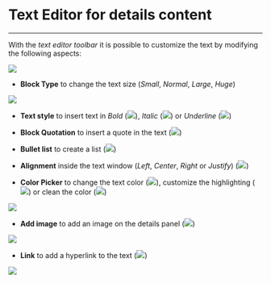 # Text Editor for details content
------------------------------

With the *text editor toolbar* it is possible to customize the text by modifying the following aspects:

<img src="../img/text-editor-details/text-editor-details.jpg" class="ms-docimage"/>

* **Block Type** to change the text size (*Small*, *Normal*, *Large*, *Huge*)

<img src="../img/text-editor-details/block type-details.jpg" class="ms-docimage"/>

* **Text style** to insert text in *Bold* (<img src="../img/button/bold-button.jpg" class="ms-docbutton"/>), *Italic* (<img src="../img/button/italic-button.jpg" class="ms-docbutton"/>) or *Underline* (<img src="../img/button/underline-button.jpg" class="ms-docbutton"/>) 

* **Block Quotation** to insert a quote in the text (<img src="../img/button/quote-button.jpg" class="ms-docbutton"/>)

* **Bullet list** to create a list (<img src="../img/button/bullet-button.jpg" class="ms-docbutton"/>)

* **Alignment** inside the text window (*Left*, *Center*, *Right* or *Justify*) (<img src="../img/button/aligne-button.jpg" class="ms-docbutton"/>)

* **Color Picker** to change the text color (<img src="../img/button/color-text-button.jpg" class="ms-docbutton"/>), customize the highlighting (<img src="../img/button/hightlight-button.jpg" class="ms-docbutton"/>) or clean the color (<img src="../img/button/clean-button.jpg" class="ms-docbutton"/>)

<img src="../img/text-editor-details/color-picker-text.jpg" class="ms-docimage"/>

* **Add image** to add an image on the details panel (<img src="../img/button/image-button.jpg" class="ms-docbutton"/>)

<img src="../img/text-editor-details/add-image-details.gif" class="ms-docimage" style="max-width:600px;"/>

* **Link** to add a hyperlink to the text (<img src="../img/button/link-button.jpg" class="ms-docbutton"/>)

<img src="../img/text-editor-details/link-text-details.jpg" class="ms-docimage"/>
